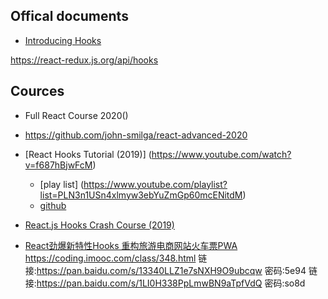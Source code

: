 ## Offical documents
- [Introducing Hooks](https://reactjs.org/docs/hooks-intro.html)

https://react-redux.js.org/api/hooks

## Cources
- Full React Course 2020()
-  https://github.com/john-smilga/react-advanced-2020

- [React Hooks Tutorial (2019)] (https://www.youtube.com/watch?v=f687hBjwFcM)
  - [play list] (https://www.youtube.com/playlist?list=PLN3n1USn4xlmyw3ebYuZmGp60mcENitdM)
  - [github](https://github.com/benawad/react-hooks-tutorial)


- [React.js Hooks Crash Course (2019)](https://www.youtube.com/watch?v=-MlNBTSg_Ww)
- [React劲爆新特性Hooks 重构旅游电商网站火车票PWA](https://www.bilibili.com/video/av95436901)
https://coding.imooc.com/class/348.html
链接:https://pan.baidu.com/s/13340LLZ1e7sNXH9O9ubcqw 密码:5e94
链接:https://pan.baidu.com/s/1LI0H338PpLmwBN9aTpfVdQ 密码:so8d


